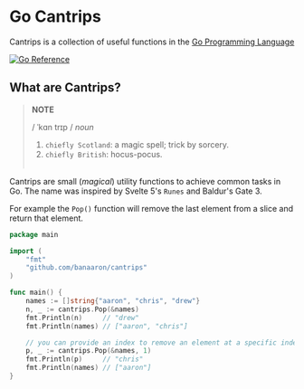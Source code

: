 # Go Cantrips

Cantrips is a collection of useful functions in the [Go Programming Language](https://go.dev/)

[![Go Reference](https://pkg.go.dev/badge/github.com/banaaron/cantrips.svg)](https://pkg.go.dev/github.com/banaaron/cantrips)

## What are Cantrips?

> **NOTE**
>
> / ˈkɑn trɪp / _noun_
>
> 1. `chiefly Scotland`: a magic spell; trick by sorcery.
> 2. `chiefly British`: hocus-pocus. <br><br>

Cantrips are small (_magical_) utility functions to achieve common tasks in Go.
The name was inspired by Svelte 5's `Runes` and Baldur's Gate 3.

For example the `Pop()` function will remove the last element from a slice and
return that element.

```go
package main

import (
	"fmt"
	"github.com/banaaron/cantrips"
)

func main() {
	names := []string{"aaron", "chris", "drew"}
	n, _ := cantrips.Pop(&names)
	fmt.Println(n)     // "drew"
	fmt.Println(names) // ["aaron", "chris"]

	// you can provide an index to remove an element at a specific index
	p, _ := cantrips.Pop(&names, 1)
	fmt.Println(p)     // "chris"
	fmt.Println(names) // ["aaron"]
}
```

